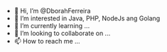 - 👋 Hi, I’m @DborahFerreira
- 👀 I’m interested in Java, PHP, NodeJs ang Golang
- 🌱 I’m currently learning ...
- 💞️ I’m looking to collaborate on ...
- 📫 How to reach me ...

<!---
DborahFerreira/DborahFerreira is a ✨ special ✨ repository because its `README.md` (this file) appears on your GitHub profile.
You can click the Preview link to take a look at your changes.
--->
